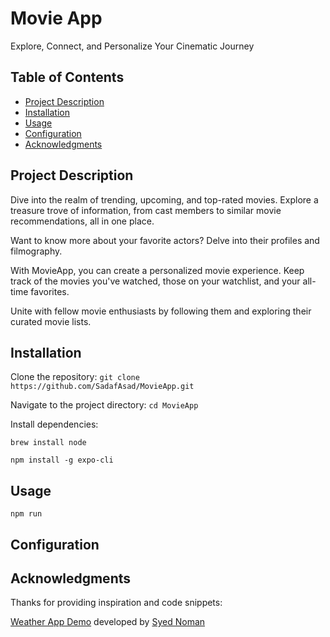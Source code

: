 # Movie App

Explore, Connect, and Personalize Your Cinematic Journey

## Table of Contents

- [Project Description](#project-description)
- [Installation](#installation)
- [Usage](#usage)
- [Configuration](#configuration)
- [Acknowledgments](#acknowledgments)

## Project Description

Dive into the realm of trending, upcoming, and top-rated movies. Explore a treasure trove of information, from cast members to similar movie recommendations, all in one place.

Want to know more about your favorite actors? Delve into their profiles and filmography.

With MovieApp, you can create a personalized movie experience. Keep track of the movies you've watched, those on your watchlist, and your all-time favorites. 

Unite with fellow movie enthusiasts by following them and exploring their curated movie lists. 


## Installation

Clone the repository: `git clone https://github.com/SadafAsad/MovieApp.git`

Navigate to the project directory: `cd MovieApp`

Install dependencies:

```
brew install node

npm install -g expo-cli
```

## Usage

``` npm run ```

## Configuration

## Acknowledgments

Thanks for providing inspiration and code snippets: 

[Weather App Demo](https://github.com/syednomishah/Movie-App-React-Native.git) developed by [Syed Noman](https://github.com/syednomishah)


